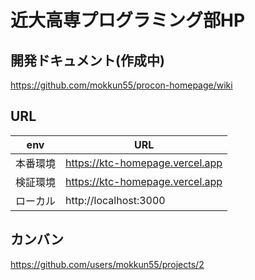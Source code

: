 # 近大高専プログラミング部HP

## 開発ドキュメント(作成中)
https://github.com/mokkun55/procon-homepage/wiki

## URL

| env      | URL                                |
| -------- | ---------------------------------- |
| 本番環境 | https://ktc-homepage.vercel.app                         |
| 検証環境 | https://ktc-homepage.vercel.app |
| ローカル | http://localhost:3000              |

## カンバン
https://github.com/users/mokkun55/projects/2
